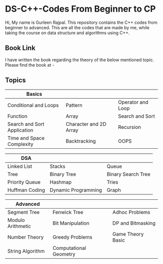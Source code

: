 # DS-C++-Codes From Beginner to CP
Hi, My name is Gurleen Rajpal. This repository contains the C++ codes from beginner to advanced. This are all the codes that are made by me, while taking the course on data structure and algorithms using C++. 

## Book Link
I have written the book regarding the theory of the below mentioned topic. Please find the book at - 

## Topics
| Basics |  |  |
| ------ | ----- | ------ |
| Conditional and Loops | Pattern | Operator and Loop |
| Function | Array | Search and Sort |
| Search and Sort Application | Character and 2D Array | Recursion |
| Time and Space Complexity | Backtracking | OOPS |

| DSA |  |  |
| ------ | ----- | ------ |
| Linked List | Stacks | Queue |
| Tree | Binary Tree | Binary Search Tree |
| Priority Queue | Hashmap | Tries |
| Huffman Coding | Dynamic Programming | Graph |

| Advanced |  |  |
| ------ | ----- | ------ |
| Segment Tree | Fenwick Tree | Adhoc Problems |
| Modulo Arithmetic | Bit Manipulation | DP and Bitmasking |
| Number Theory | Greedy Problems | Game Theory Basic |
| String Algorithm | Computational Geometry |  | 
